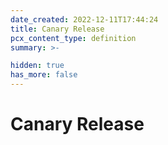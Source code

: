 ```yaml
---
date_created: 2022-12-11T17:44:24
title: Canary Release
pcx_content_type: definition
summary: >-

hidden: true
has_more: false
---
```


# Canary Release

